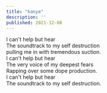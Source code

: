 ```yaml
---
title: "kanye"
description: ''
published: 2021-12-08
---
```

I can't help but hear     
The soundtrack to my self destruction     
pulling me in with tremendous suction.     
I can't help but hear     
The very voice of my deepest fears     
Rapping over some dope production.     
I can't help but hear     
The soundtrack to my self destruction.     
     
     
